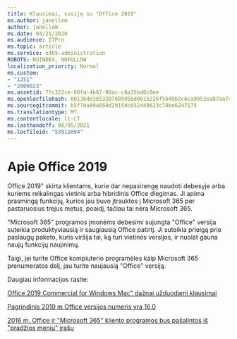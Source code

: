 ```yaml
---
title: Klausimai, susiję su "Office 2019"
ms.author: janellem
author: janellem
ms.date: 04/21/2020
ms.audience: ITPro
ms.topic: article
ms.service: o365-administration
ROBOTS: NOINDEX, NOFOLLOW
localization_priority: Normal
ms.custom:
- "1251"
- "2000023"
ms.assetid: 7fc322ce-08fa-4b87-98ac-c8a35bd6c8ee
ms.openlocfilehash: 60136dd385320760595bd061b226f5649b2c6ca9953ea87aa743dcf4156759a5
ms.sourcegitcommit: b5f7da89a650d2915dc652449623c78be6247175
ms.translationtype: MT
ms.contentlocale: lt-LT
ms.lasthandoff: 08/05/2021
ms.locfileid: "53911094"
---
```

# <a name="about-office-2019"></a>Apie Office 2019

Office 2019" skirta klientams, kurie dar nepasirengę naudoti debesyje arba kuriems reikalingas vietinis arba hibridinis Office diegimas. Ji apima prasmingą funkcijų, kurios jau buvo įtrauktos į Microsoft 365 per pastaruosius trejus metus, poaidį, tačiau tai nėra Microsoft 365.
  
"Microsoft 365" programos įmonėms debesimi sujungta "Office" versija suteikia produktyviausią ir saugiausią Office patirtį. Ji suteikia prieigą prie paslaugų paketo, kuris viršija tai, ką turi vietinės versijos, ir nuolat gauna naujų funkcijų naujinimų.
  
Taigi, jei turite Office kompiuterio programėles kaip Microsoft 365 prenumeratos dalį, jau turite naujausią "Office" versiją.
  
Daugiau informacijos rasite:
  
[Office 2019 Commercial for Windows Mac" dažnai užduodami klausimai](https://support.microsoft.com/help/4133312)
  
[Pagrindinis 2019 m Office versijos numeris yra 16,0](https://docs.microsoft.com/deployoffice/office2019/overview)
  
[2016 m. Office ir "Microsoft 365" kliento programos bus pašalintos iš "pradžios meniu" įrašų](https://support.office.com/article/8fe5e052-76d2-49de-af30-2e84ed3da907?wt.mc_id=Alchemy_ClientDIA)
  
